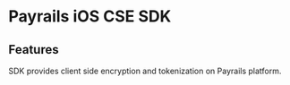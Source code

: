 # Payrails iOS CSE SDK

## Features

SDK provides client side encryption and tokenization on Payrails platform.
